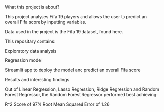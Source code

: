 What this project is about?

This project analyses Fifa 19 players and allows the user to predict an overall Fifa score by inputting variables.

Data used in the project is the Fifa 19 dataset, found here.

This repositary contains:

Exploratory data analysis

Regression model

Streamlit app to deploy the model and predict an overall Fifa score

Results and interesting findings

Out of Linear Regression, Lasso Regression, Ridge Regression and Random Forest Regressor, the Random Forest Regressor performed best achieving:

R^2 Score of 97%
Root Mean Squared Error of 1.26
